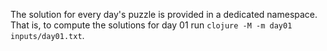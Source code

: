 The solution for every day's puzzle is provided in a dedicated namespace.
That is, to compute the solutions for day 01 run `clojure -M -m day01 inputs/day01.txt`.
